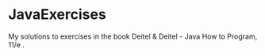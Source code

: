 # JavaExercises
My solutions to exercises in the book Deitel & Deitel - Java How to Program, 11/e . 
